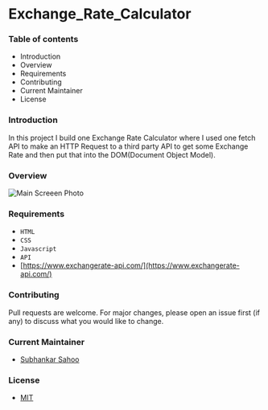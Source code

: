 # Exchange_Rate_Calculator

### Table of contents

- Introduction
- Overview
- Requirements
- Contributing
- Current Maintainer
- License


### Introduction

In this project I build one Exchange Rate Calculator where I used one fetch API to make an HTTP Request to a third party API to get some Exchange Rate and then put that into the DOM(Document Object Model).


### Overview

<img src="https://github.com/sahoo-subha/Exchange_Rate_Calculator/blob/main/README_Image/Main-screen.png" alt="Main Screeen Photo" style="display: inline-block; margin: 0 auto; max-width: 300px">


### Requirements
- `HTML`
- `CSS`
- `Javascript`
- `API`
- [https://www.exchangerate-api.com/](https://www.exchangerate-api.com/)



### Contributing

Pull requests are welcome. For major changes, please open an issue first (if any)
to discuss what you would like to change.


### Current Maintainer
- [Subhankar Sahoo](https://github.com/sahoo-subha)

### License

- [MIT](https://github.com/sahoo-subha/Exchange_Rate_Calculator/blob/main/LICENSE)
